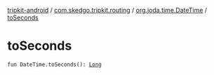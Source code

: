 [tripkit-android](../../index.md) / [com.skedgo.tripkit.routing](../index.md) / [org.joda.time.DateTime](index.md) / [toSeconds](./to-seconds.md)

# toSeconds

`fun DateTime.toSeconds(): `[`Long`](https://kotlinlang.org/api/latest/jvm/stdlib/kotlin/-long/index.html)